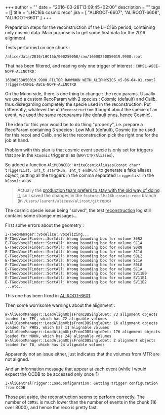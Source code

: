 +++
author = ""
date = "2016-03-28T13:09:45+02:00"
description = ""
tags = []
title = "LHC16b cosmic reco"
jira = [ "ALIROOT-6607", "ALIROOT-6608", "ALIROOT-6601" ]
+++

Preparation steps for the reconstruction of the LHC16b period, containing only cosmic data. Main purpose is to get some first data for the 2016 alignment.

Tests performed on one chunk :

```
/alice/data/2016/LHC16b/000250050/raw/16000250050019.9900.root
```

That has been filtered, and reading only one trigger of interest : `C0MSL-ABCE-NOPF-ALLNOTRD` :

```
16000250050019.9900.FILTER_RAWMUON_WITH_ALIPHYSICS_v5-06-04-01.root?Trigger=C0MSL-ABCE-NOPF-ALLNOTRD
```

On the Muon side, there is one thing to change : the reco params.
Usually we used a custom RecoParam with 2 species : Cosmic (default) and Calib, thus disregarding completely the specie used in the reconstruction. Put differently, whatever the `AliReconstruction` thought about the specie of an event, we used the same recoparams (the default ones, hence Cosmic).

The idea for this year would be to do thing "properly", i.e. prepare a RecoParam containing 3 species : Low Mult (default), Cosmic (to be used for this reco) and Calib, and let the reconstruction pick the right one for the job at hand.

Problem with this plan is that cosmic event specie is only set for triggers that are in the `kCosmic` trigger alias (`GRP/CTP/Aliases`).

So added a function `AliMUONCDB::WriteCosmicAliases(const char* triggerList, Int_t startRun, Int_t endRun)` to generate a fake aliases object, putting all the triggers in the comma separated `triggerList` in the `kCosmic` alias.

> Actually the [production team prefers to stay with the old way of doing it](https://alice.its.cern.ch/jira/browse/ALIROOT-6607), so I saved the changes in the
`feature-lhc16b-cosmic-reco` branch (in `/Users/laurent/alicesw/aliroot/git` repo)

The cosmic specie issue being "solved", the test [reconstruction](/post/lhc16b-cosmic-reco/rundatareco.log) log still contains some strange messages...

First some errors about the geometry :

```
I-TGeoManager::Voxelize: Voxelizing...
E-TGeoVoxelFinder::SortAll: Wrong bounding box for volume S0R2
E-TGeoVoxelFinder::SortAll: Wrong bounding box for volume SC1A
E-TGeoVoxelFinder::SortAll: Wrong bounding box for volume S0R8
E-TGeoVoxelFinder::SortAll: Wrong bounding box for volume SC1A
E-TGeoVoxelFinder::SortAll: Wrong bounding box for volume S0L2
E-TGeoVoxelFinder::SortAll: Wrong bounding box for volume SC1A
E-TGeoVoxelFinder::SortAll: Wrong bounding box for volume S0L8
E-TGeoVoxelFinder::SortAll: Wrong bounding box for volume SC1A
E-TGeoVoxelFinder::SortAll: Wrong bounding box for volume SV11E0
E-TGeoVoxelFinder::SortAll: Wrong bounding box for volume SV11E1
E-TGeoVoxelFinder::SortAll: Wrong bounding box for volume SV11E2
...etc...
```

<i class="fa fa-check"></i> This one has been fixed in [ALIROOT-6601](https://alice.its.cern.ch/jira/browse/ALIROOT-6601).

Then some worrisome warnings about the alignment :

```
W-AliGeomManager::LoadAlignObjsFromCDBSingleDet: 73 alignment objects loaded for TPC, which has 72 alignable volumes
W-AliGeomManager::LoadAlignObjsFromCDBSingleDet: 16 alignment objects loaded for PHOS, which has 11 alignable volumes
W-AliGeomManager::LoadAlignObjsFromCDBSingleDet: 176 alignment objects loaded for MUON, which has 248 alignable volumes
W-AliGeomManager::LoadAlignObjsFromCDBSingleDet: 2 alignment objects loaded for T0, which has 24 alignable volumes
```

<i class="fa fa-check"></i> Apparently not an issue either, just indicates that the volumes from MTR are not aligned.

And an information message that appear at each event (while I would expect the OCDB to be accessed only once ?)

```
I-AliCentralTrigger::LoadConfiguration: Getting trigger configuration from OCDB
```

Those put aside, the reconstruction seems to perform correctly. The number of `C0MSL` is much lower than the number of events in the chunk (16 over 8000), and hence the reco is pretty fast.
